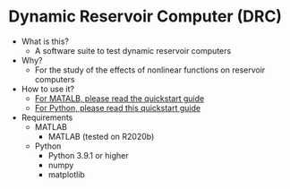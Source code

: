 # Dynamic Reservoir Computer (DRC)

* What is this?
    * A software suite to test dynamic reservoir computers
* Why?
    * For the study of the effects of nonlinear functions on reservoir computers
* How to use it?
    * [For MATALB, please read the quickstart guide](docs/quickstart.md)
    * [For Python, please read this quickstart guide](Python/docs/quickstart.md)
* Requirements
    * MATLAB
        * MATLAB (tested on R2020b)
    * Python
        * Python 3.9.1 or higher
        * numpy
        * matplotlib